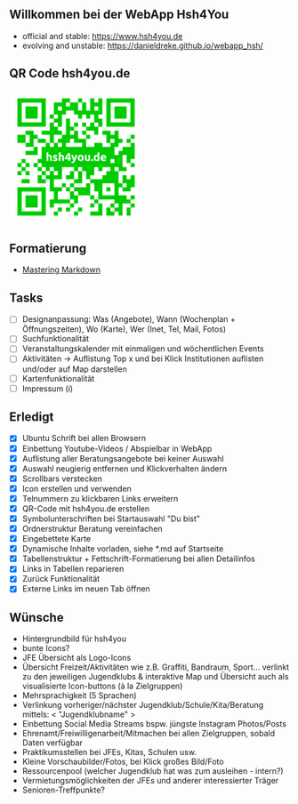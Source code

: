 ## Willkommen bei der WebApp Hsh4You
- official and stable: https://www.hsh4you.de
- evolving and unstable: https://danieldreke.github.io/webapp_hsh/

## QR Code hsh4you.de
<a href="images/qr-code.png"><img src="images/qr-code.png" width="240px"></a>

## Formatierung
- [Mastering Markdown](https://guides.github.com/features/mastering-markdown/)

## Tasks

- [ ] Designanpassung: Was (Angebote), Wann (Wochenplan + Öffnungszeiten), Wo (Karte), Wer (Inet, Tel, Mail, Fotos)
- [ ] Suchfunktionalität
- [ ] Veranstaltungskalender mit einmaligen und wöchentlichen Events
- [ ] Aktivitäten -> Auflistung Top x und bei Klick Institutionen auflisten und/oder auf Map darstellen
- [ ] Kartenfunktionalität
- [ ] Impressum (i)

## Erledigt

- [x] Ubuntu Schrift bei allen Browsern
- [x] Einbettung Youtube-Videos / Abspielbar in WebApp
- [x] Auflistung aller Beratungsangebote bei keiner Auswahl
- [x] Auswahl neugierig entfernen und Klickverhalten ändern
- [x] Scrollbars verstecken
- [x] Icon erstellen und verwenden
- [x] Telnummern zu klickbaren Links erweitern
- [x] QR-Code mit hsh4you.de erstellen
- [x] Symbolunterschriften bei Startauswahl "Du bist"
- [x] Ordnerstruktur Beratung vereinfachen
- [x] Eingebettete Karte
- [x] Dynamische Inhalte vorladen, siehe \*.md auf Startseite
- [X] Tabellenstruktur + Fettschrift-Formatierung bei allen Detailinfos
- [x] Links in Tabellen reparieren
- [x] Zurück Funktionalität
- [X] Externe Links im neuen Tab öffnen

## Wünsche

- Hintergrundbild für hsh4you
- bunte Icons?
- JFE Übersicht als Logo-Icons
- Übersicht Freizeit/Aktivitäten wie z.B. Graffiti, Bandraum, Sport... verlinkt zu den jeweiligen Jugendklubs & interaktive Map
und Übersicht auch als visualisierte Icon-buttons (à la Zielgruppen)
- Mehrsprachigkeit (5 Sprachen)
- Verlinkung vorheriger/nächster Jugendklub/Schule/Kita/Beratung mittels: < "Jugendklubname" >
- Einbettung Social Media Streams bspw. jüngste Instagram Photos/Posts
- Ehrenamt/Freiwilligenarbeit/Mitmachen bei allen Zielgruppen, sobald Daten verfügbar
- Praktikumsstellen bei JFEs, Kitas, Schulen usw.
- Kleine Vorschaubilder/Fotos, bei Klick großes Bild/Foto
- Ressourcenpool (welcher Jugendklub hat was zum ausleihen - intern?)
- Vermietungsmöglichkeiten der JFEs und anderer interessierter Träger
- Senioren-Treffpunkte?
